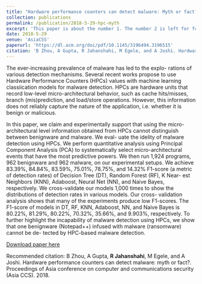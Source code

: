 ```yaml
---
title: "Hardware performance counters can detect malware: Myth or fact?"
collection: publications
permalink: /publication/2018-5-29-hpc-myth
excerpt: 'This paper is about the number 1. The number 2 is left for future work.'
date: 2018-5-29
venue: 'AsiaCSS'
paperurl: 'https://dl.acm.org/doi/pdf/10.1145/3196494.3196515'
citation: 'B Zhou, A Gupta, R Jahanshahi, M Egele, and A Joshi. Hardware performance counters can detect malware: myth or fact?. Proceedings of Asia conference on computer and communications security (Asia CCS). 2018'
---
```

The ever-increasing prevalence of malware has led to the explo- rations of various detection mechanisms. Several recent works propose to use Hardware Performance Counters (HPCs) values with machine learning classiication models for malware detection. HPCs are hardware units that record low-level micro-architectural behavior, such as cache hits/misses, branch (mis)prediction, and load/store operations. However, this information does not reliably capture the nature of the application, i.e. whether it is benign or malicious.

In this paper, we claim and experimentally support that using the micro-architectural level information obtained from HPCs cannot distinguish between benignware and malware. We eval- uate the idelity of malware detection using HPCs. We perform quantitative analysis using Principal Component Analysis (PCA) to systematically select micro-architectural events that have the most predictive powers. We then run 1,924 programs, 962 benignware and 962 malware, on our experimental setups. We achieve 83.39%, 84.84%, 83.59%, 75.01%, 78.75%, and 14.32% F1-score (a metric of detection rates) of Decision Tree (DT), Random Forest (RF), K Near- est Neighbors (KNN), Adaboost, Neural Net (NN), and Naive Bayes, respectively. We cross-validate our models 1,000 times to show the distributions of detection rates in various models. Our cross- validation analysis shows that many of the experiments produce low F1-scores. The F1-score of models in DT, RF, KNN, Adaboost, NN, and Naive Bayes is 80.22%, 81.29%, 80.22%, 70.32%, 35.66%, and 9.903%, respectively. To further highlight the incapability of malware detection using HPCs, we show that one benignware (Notepad++) infused with malware (ransomware) cannot be de- tected by HPC-based malware detection.

[Download paper here](https://dl.acm.org/doi/pdf/10.1145/3196494.3196515)

Recommended citation: B Zhou, A Gupta, **R Jahanshahi**, M Egele, and A Joshi. Hardware performance counters can detect malware: myth or fact?. Proceedings of Asia conference on computer and communications security (Asia CCS). 2018.

